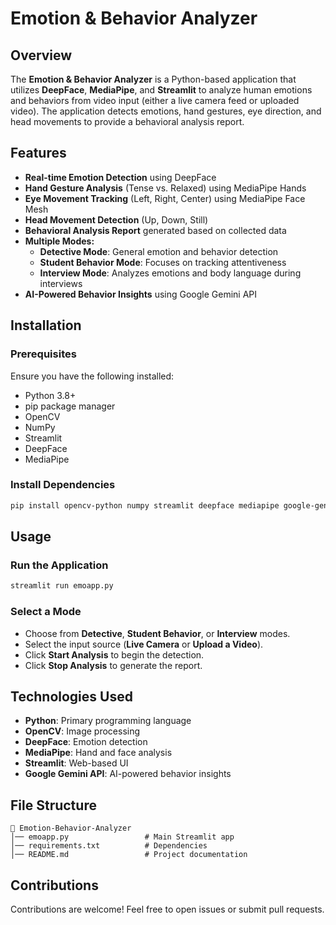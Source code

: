 # Emotion & Behavior Analyzer

## Overview

The **Emotion & Behavior Analyzer** is a Python-based application that utilizes **DeepFace**, **MediaPipe**, and **Streamlit** to analyze human emotions and behaviors from video input (either a live camera feed or uploaded video). The application detects emotions, hand gestures, eye direction, and head movements to provide a behavioral analysis report.

## Features

- **Real-time Emotion Detection** using DeepFace
- **Hand Gesture Analysis** (Tense vs. Relaxed) using MediaPipe Hands
- **Eye Movement Tracking** (Left, Right, Center) using MediaPipe Face Mesh
- **Head Movement Detection** (Up, Down, Still)
- **Behavioral Analysis Report** generated based on collected data
- **Multiple Modes:**
  - **Detective Mode**: General emotion and behavior detection
  - **Student Behavior Mode**: Focuses on tracking attentiveness
  - **Interview Mode**: Analyzes emotions and body language during interviews
- **AI-Powered Behavior Insights** using Google Gemini API

## Installation

### Prerequisites

Ensure you have the following installed:

- Python 3.8+
- pip package manager
- OpenCV
- NumPy
- Streamlit
- DeepFace
- MediaPipe

### Install Dependencies

```bash
pip install opencv-python numpy streamlit deepface mediapipe google-generativeai
```

## Usage

### Run the Application

```bash
streamlit run emoapp.py
```

### Select a Mode

- Choose from **Detective**, **Student Behavior**, or **Interview** modes.
- Select the input source (**Live Camera** or **Upload a Video**).
- Click **Start Analysis** to begin the detection.
- Click **Stop Analysis** to generate the report.

## Technologies Used

- **Python**: Primary programming language
- **OpenCV**: Image processing
- **DeepFace**: Emotion detection
- **MediaPipe**: Hand and face analysis
- **Streamlit**: Web-based UI
- **Google Gemini API**: AI-powered behavior insights

## File Structure

```
📂 Emotion-Behavior-Analyzer
│── emoapp.py                 # Main Streamlit app
│── requirements.txt          # Dependencies
│── README.md                 # Project documentation
```

## Contributions

Contributions are welcome! Feel free to open issues or submit pull requests.


